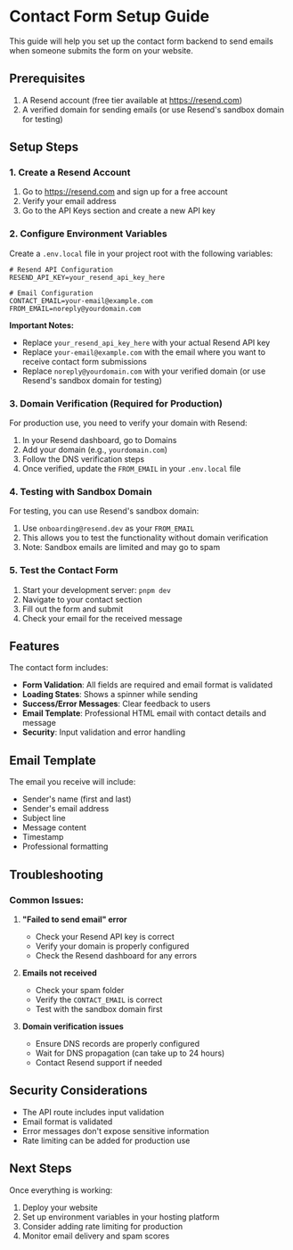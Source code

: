 # Contact Form Setup Guide

This guide will help you set up the contact form backend to send emails when someone submits the form on your website.

## Prerequisites

1. A Resend account (free tier available at https://resend.com)
2. A verified domain for sending emails (or use Resend's sandbox domain for testing)

## Setup Steps

### 1. Create a Resend Account

1. Go to https://resend.com and sign up for a free account
2. Verify your email address
3. Go to the API Keys section and create a new API key

### 2. Configure Environment Variables

Create a `.env.local` file in your project root with the following variables:

```env
# Resend API Configuration
RESEND_API_KEY=your_resend_api_key_here

# Email Configuration
CONTACT_EMAIL=your-email@example.com
FROM_EMAIL=noreply@yourdomain.com
```

**Important Notes:**
- Replace `your_resend_api_key_here` with your actual Resend API key
- Replace `your-email@example.com` with the email where you want to receive contact form submissions
- Replace `noreply@yourdomain.com` with your verified domain (or use Resend's sandbox domain for testing)

### 3. Domain Verification (Required for Production)

For production use, you need to verify your domain with Resend:

1. In your Resend dashboard, go to Domains
2. Add your domain (e.g., `yourdomain.com`)
3. Follow the DNS verification steps
4. Once verified, update the `FROM_EMAIL` in your `.env.local` file

### 4. Testing with Sandbox Domain

For testing, you can use Resend's sandbox domain:

1. Use `onboarding@resend.dev` as your `FROM_EMAIL`
2. This allows you to test the functionality without domain verification
3. Note: Sandbox emails are limited and may go to spam

### 5. Test the Contact Form

1. Start your development server: `pnpm dev`
2. Navigate to your contact section
3. Fill out the form and submit
4. Check your email for the received message

## Features

The contact form includes:

- **Form Validation**: All fields are required and email format is validated
- **Loading States**: Shows a spinner while sending
- **Success/Error Messages**: Clear feedback to users
- **Email Template**: Professional HTML email with contact details and message
- **Security**: Input validation and error handling

## Email Template

The email you receive will include:
- Sender's name (first and last)
- Sender's email address
- Subject line
- Message content
- Timestamp
- Professional formatting

## Troubleshooting

### Common Issues:

1. **"Failed to send email" error**
   - Check your Resend API key is correct
   - Verify your domain is properly configured
   - Check the Resend dashboard for any errors

2. **Emails not received**
   - Check your spam folder
   - Verify the `CONTACT_EMAIL` is correct
   - Test with the sandbox domain first

3. **Domain verification issues**
   - Ensure DNS records are properly configured
   - Wait for DNS propagation (can take up to 24 hours)
   - Contact Resend support if needed

## Security Considerations

- The API route includes input validation
- Email format is validated
- Error messages don't expose sensitive information
- Rate limiting can be added for production use

## Next Steps

Once everything is working:

1. Deploy your website
2. Set up environment variables in your hosting platform
3. Consider adding rate limiting for production
4. Monitor email delivery and spam scores 